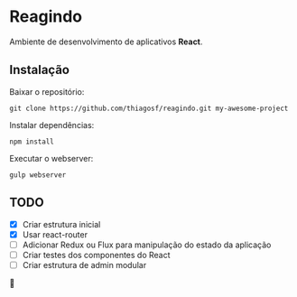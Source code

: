 # Reagindo

Ambiente de desenvolvimento de aplicativos __React__.

## Instalação

Baixar o repositório:

```git clone https://github.com/thiagosf/reagindo.git my-awesome-project```

Instalar dependências:

```npm install```

Executar o webserver:

```gulp webserver```

## TODO

- [x] Criar estrutura inicial
- [x] Usar react-router
- [ ] Adicionar Redux ou Flux para manipulação do estado da aplicação
- [ ] Criar testes dos componentes do React
- [ ] Criar estrutura de admin modular

:dash:

